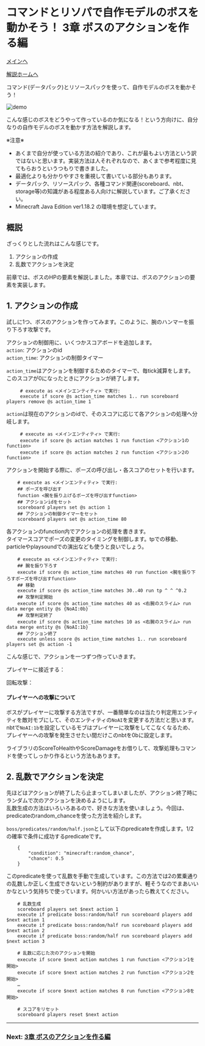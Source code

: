 # コマンドとリソパで自作モデルのボスを動かそう！  3章 ボスのアクションを作る編

[メインへ](https://github.com/Keeema-1/CustomModelEntity)

[解説ホームへ](https://github.com/Keeema-1/CustomModelEntity/blob/main/lectures/home.md)

コマンド(データパック)とリソースパックを使って、自作モデルのボスを動かそう！  

![demo](https://github.com/Keeema-1/CustomModelEntity/blob/main/materials/1.gif)

こんな感じのボスをどうやって作っているのか気になる！という方向けに、自分なりの自作モデルのボスを動かす方法を解説します。  

※注意※  
 - あくまで自分が使っている方法の紹介であり、これが最もよい方法という訳ではないと思います。実装方法は人それぞれなので、あくまで参考程度に見てもらおうというつもりで書きました。  
 - 最適化よりも分かりやすさを重視して書いている部分もあります。  
 - データパック、リソースパック、各種コマンド関連(scoreboard、nbt、storage等)の知識がある程度ある人向けに解説しています。ご了承ください。  
 - Minecraft Java Edition ver1.18.2 の環境を想定しています。

## 概説

ざっくりとした流れはこんな感じです。

1. アクションの作成
2. 乱数でアクションを決定

前章では、ボスのHPの要素を解説しました。本章では、ボスのアクションの要素を実装します。

## 1. アクションの作成

試しに1つ、ボスのアクションを作ってみます。このように、腕のハンマーを振り下ろす攻撃です。

アクションの制御用に、いくつかスコアボードを追加します。  
`action`: アクションのid  
`action_time`: アクションの制御タイマー  

`action_time`はアクションを制御するためのタイマーで、毎tick減算をします。このスコアが0になったときにアクションが終了します。

         # execute as <メインエンティティ> で実行:
         execute if score @s action_time matches 1.. run scoreboard players remove @s action_time 1

`action`は現在のアクションのidで、そのスコアに応じて各アクションの処理へ分岐します。

         # execute as <メインエンティティ> で実行:
         execute if score @s action matches 1 run function <アクション1のfunction>
         execute if score @s action matches 2 run function <アクション2のfunction>

アクションを開始する際に、ポーズの呼び出し・各スコアのセットを行います。

        # execute as <メインエンティティ> で実行:
        ## ポーズを呼び出す
        function <腕を振り上げるポーズを呼び出すfunction>
        ## アクションidをセット
        scoreboard players set @s action 1
        ## アクションの制御タイマーをセット
        scoreboard players set @s action_time 80

各アクションのfunction内でアクションの処理を書きます。  
タイマースコアでポーズの変更のタイミングを制御します。tpでの移動、particleやplaysoundでの演出なども使うと良いでしょう。

        # execute as <メインエンティティ> で実行:
        ## 腕を振り下ろす
        execute if score @s action_time matches 40 run function <腕を振り下ろすポーズを呼び出すfunction>
        ## 移動
        execute if score @s action_time matches 30..40 run tp ^ ^ ^0.2
        ## 攻撃判定開始
        execute if score @s action_time matches 40 as <右腕のスライム> run data merge entity @s {NoAI:0b}
        ## 攻撃判定終了
        execute if score @s action_time matches 10 as <右腕のスライム> run data merge entity @s {NoAI:1b}
        ## アクション終了
        execute unless score @s action_time matches 1.. run scoreboard players set @s action -1

こんな感じで、アクションを一つずつ作っていきます。

プレイヤーに接近する：

回転攻撃：


#### プレイヤーへの攻撃について

ボスがプレイヤーに攻撃する方法ですが、一番簡単なのは当たり判定用エンティティを敵対モブにして、そのエンティティの`NoAI`を変更する方法だと思います。  
nbtで`NoAI:1b`を設定しているモブはプレイヤーに攻撃をしてこなくなるため、プレイヤーへの攻撃を発生させたい間だけこのnbtを0bに設定します。  

ライブラリのScoreToHealthやScoreDamageをお借りして、攻撃処理もコマンドを使ってしっかり作るという方法もあります。  

## 2. 乱数でアクションを決定

先ほどはアクションが終了したら止まってしまいましたが、アクション終了時にランダムで次のアクションを決めるようにします。  
乱数生成の方法はいろいろあるので、好きな方法を使いましょう。今回は、predicateのrandom_chanceを使った方法を紹介します。

`boss/predicates/random/half.json`として以下のpredicateを作成します。1/2の確率で条件に成功するpredicateです。

        {
            "condition": "minecraft:random_chance",
            "chance": 0.5
        }

このpredicateを使って乱数を手動で生成しています。この方法では2の累乗通りの乱数しか正しく生成できないという制約がありますが、軽そうなのでまあいいかなという気持ちで使っています。何かいい方法があったら教えてください。

        # 乱数生成
        scoreboard players set $next action 1        
        execute if predicate boss:random/half run scoreboard players add $next action 1
        execute if predicate boss:random/half run scoreboard players add $next action 2
        execute if predicate boss:random/half run scoreboard players add $next action 3
        
        # 乱数に応じた次のアクションを開始
        execute if score $next action matches 1 run function <アクション1を開始>
        execute if score $next action matches 2 run function <アクション2を開始>
        …
        execute if score $next action matches 8 run function <アクション8を開始>
        
        # スコアをリセット
        scoreboard players reset $next action

___
### Next: [3章 ボスのアクションを作る編](https://github.com/Keeema-1/CustomModelEntity/blob/main/lectures/lec3.md)

